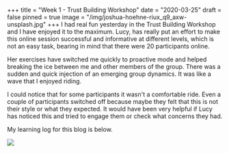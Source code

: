 +++
title = "Week 1 - Trust Building Workshop"
date = "2020-03-25"
draft = false
pinned = true
image = "/img/joshua-hoehne-riux_q9_axw-unsplash.jpg"
+++
I had real fun yesterday in the Trust Building Workshop and I have enjoyed it to the maximum. Lucy, has really put an effort to make this online session successful and informative at different levels, which is not an easy task, bearing in mind that there were 20 participants online.  

Her exercises have switched me quickly to proactive mode and helped breaking the ice between me and other members of the group. There was a sudden and quick injection of an emerging group dynamics. It was like a wave that I enjoyed riding. 

I could notice that for some participants it wasn't a comfortable ride. Even a couple of participants switched off because maybe they felt that this is not their style or what they expected. It would have been very helpful if Lucy has noticed this and tried to engage them or check what concerns they had. 

My learning log for this blog is below. 

![](/img/trustbuilding.png)